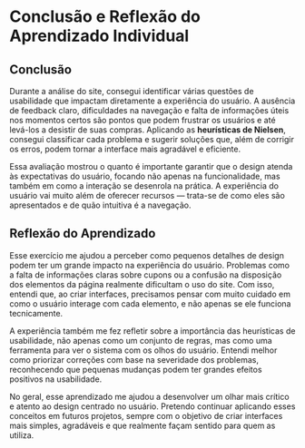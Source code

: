 # Conclusão e Reflexão do Aprendizado Individual

## Conclusão

Durante a análise do site, consegui identificar várias questões de usabilidade que impactam diretamente a experiência do usuário. A ausência de feedback claro, dificuldades na navegação e falta de informações úteis nos momentos certos são pontos que podem frustrar os usuários e até levá-los a desistir de suas compras. Aplicando as **heurísticas de Nielsen**, consegui classificar cada problema e sugerir soluções que, além de corrigir os erros, podem tornar a interface mais agradável e eficiente.

Essa avaliação mostrou o quanto é importante garantir que o design atenda às expectativas do usuário, focando não apenas na funcionalidade, mas também em como a interação se desenrola na prática. A experiência do usuário vai muito além de oferecer recursos — trata-se de como eles são apresentados e de quão intuitiva é a navegação.

## Reflexão do Aprendizado

Esse exercício me ajudou a perceber como pequenos detalhes de design podem ter um grande impacto na experiência do usuário. Problemas como a falta de informações claras sobre cupons ou a confusão na disposição dos elementos da página realmente dificultam o uso do site. Com isso, entendi que, ao criar interfaces, precisamos pensar com muito cuidado em como o usuário interage com cada elemento, e não apenas se ele funciona tecnicamente.

A experiência também me fez refletir sobre a importância das heurísticas de usabilidade, não apenas como um conjunto de regras, mas como uma ferramenta para ver o sistema com os olhos do usuário. Entendi melhor como priorizar correções com base na severidade dos problemas, reconhecendo que pequenas mudanças podem ter grandes efeitos positivos na usabilidade.

No geral, esse aprendizado me ajudou a desenvolver um olhar mais crítico e atento ao design centrado no usuário. Pretendo continuar aplicando esses conceitos em futuros projetos, sempre com o objetivo de criar interfaces mais simples, agradáveis e que realmente façam sentido para quem as utiliza.

